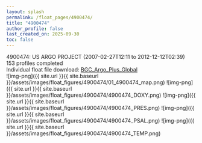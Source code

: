 ```yaml
---
layout: splash
permalink: /float_pages/4900474/
title: "4900474"
author_profile: false
last_created_on: 2025-09-30
toc: false
---
```

 
4900474: US ARGO PROJECT (2007-02-27T12:11 to 2012-12-12T02:39)\
153 profiles completed\
Individual float file download: [BGC_Argo_Plus_Global](https://ftp.soest.hawaii.edu/bgc_argo_plus/Individual_Floats/outliers_removed/4900474_Sprof_processed.nc)\
![img-png]({{ site.url }}{{ site.baseurl }}/assets/images/float_figures/4900474/01_4900474_map.png)
![img-png]({{ site.url }}{{ site.baseurl }}/assets/images/float_figures/4900474/4900474_DOXY.png)
![img-png]({{ site.url }}{{ site.baseurl }}/assets/images/float_figures/4900474/4900474_PRES.png)
![img-png]({{ site.url }}{{ site.baseurl }}/assets/images/float_figures/4900474/4900474_PSAL.png)
![img-png]({{ site.url }}{{ site.baseurl }}/assets/images/float_figures/4900474/4900474_TEMP.png)
